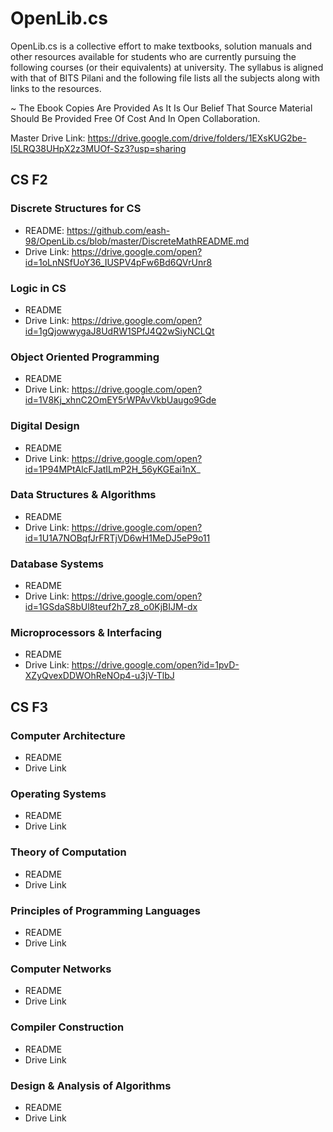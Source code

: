 # OpenLib.cs
OpenLib.cs is a collective effort to make textbooks, solution manuals and other resources available for students who are currently pursuing the following courses (or their equivalents) at university. The syllabus is aligned with that of BITS Pilani and the following file lists all the subjects along with links to the resources. 

~ The Ebook Copies Are Provided As It Is Our Belief That Source Material Should Be Provided Free Of Cost And In Open Collaboration. 

Master Drive Link: https://drive.google.com/drive/folders/1EXsKUG2be-I5LRQ38UHpX2z3MUOf-Sz3?usp=sharing 

## CS F2
### Discrete Structures for CS
  - README: https://github.com/eash-98/OpenLib.cs/blob/master/DiscreteMathREADME.md
  - Drive Link: https://drive.google.com/open?id=1oLnNSfUoY36_IUSPV4pFw6Bd6QVrUnr8
### Logic in CS
  - README
  - Drive Link: https://drive.google.com/open?id=1gQjowwygaJ8UdRW1SPfJ4Q2wSiyNCLQt
### Object Oriented Programming
  - README
  - Drive Link: https://drive.google.com/open?id=1V8Kj_xhnC2OmEY5rWPAvVkbUaugo9Gde
### Digital Design
  - README
  - Drive Link: https://drive.google.com/open?id=1P94MPtAlcFJatILmP2H_56yKGEai1nX_
### Data Structures & Algorithms
  - README
  - Drive Link: https://drive.google.com/open?id=1U1A7NOBqfJrFRTjVD6wH1MeDJ5eP9o11
### Database Systems
  - README
  - Drive Link: https://drive.google.com/open?id=1GSdaS8bUl8teuf2h7_z8_o0KjBIJM-dx
### Microprocessors & Interfacing
  - README
  - Drive Link: https://drive.google.com/open?id=1pvD-XZyQvexDDWOhReNOp4-u3jV-TlbJ

## CS F3
### Computer Architecture
  - README
  - Drive Link
### Operating Systems
  - README
  - Drive Link
### Theory of Computation
  - README
  - Drive Link
### Principles of Programming Languages
  - README
  - Drive Link
### Computer Networks
  - README
  - Drive Link
### Compiler Construction
  - README
  - Drive Link
### Design & Analysis of Algorithms
  - README
  - Drive Link
